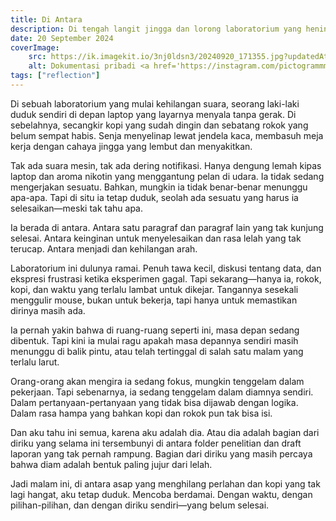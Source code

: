 ```yaml
---
title: Di Antara
description: Di tengah langit jingga dan lorong laboratorium yang hening, ia berdiri diam. Bukan karena pintu tak terbuka, tapi karena ia belum tahu ke mana ingin pergi.
date: 20 September 2024
coverImage:
    src: https://ik.imagekit.io/3nj0ldsn3/20240920_171355.jpg?updatedAt=1749979730291
    alt: Dokumentasi pribadi <a href='https://instagram.com/pictogrammmer'>@pictogrammmer</a>
tags: ["reflection"]
---
```


Di sebuah laboratorium yang mulai kehilangan suara, seorang laki-laki duduk sendiri di depan laptop yang layarnya menyala tanpa gerak. Di sebelahnya, secangkir kopi yang sudah dingin dan sebatang rokok yang belum sempat habis. Senja menyelinap lewat jendela kaca, membasuh meja kerja dengan cahaya jingga yang lembut dan menyakitkan.

Tak ada suara mesin, tak ada dering notifikasi. Hanya dengung lemah kipas laptop dan aroma nikotin yang menggantung pelan di udara. Ia tidak sedang mengerjakan sesuatu. Bahkan, mungkin ia tidak benar-benar menunggu apa-apa. Tapi di situ ia tetap duduk, seolah ada sesuatu yang harus ia selesaikan—meski tak tahu apa.

Ia berada di antara.
Antara satu paragraf dan paragraf lain yang tak kunjung selesai.
Antara keinginan untuk menyelesaikan dan rasa lelah yang tak terucap.
Antara menjadi dan kehilangan arah.

Laboratorium ini dulunya ramai. Penuh tawa kecil, diskusi tentang data, dan ekspresi frustrasi ketika eksperimen gagal. Tapi sekarang—hanya ia, rokok, kopi, dan waktu yang terlalu lambat untuk dikejar. Tangannya sesekali menggulir mouse, bukan untuk bekerja, tapi hanya untuk memastikan dirinya masih ada.

Ia pernah yakin bahwa di ruang-ruang seperti ini, masa depan sedang dibentuk. Tapi kini ia mulai ragu apakah masa depannya sendiri masih menunggu di balik pintu, atau telah tertinggal di salah satu malam yang terlalu larut.

Orang-orang akan mengira ia sedang fokus, mungkin tenggelam dalam pekerjaan. Tapi sebenarnya, ia sedang tenggelam dalam diamnya sendiri. Dalam pertanyaan-pertanyaan yang tidak bisa dijawab dengan logika. Dalam rasa hampa yang bahkan kopi dan rokok pun tak bisa isi.

Dan aku tahu ini semua, karena aku adalah dia.
Atau dia adalah bagian dari diriku yang selama ini tersembunyi di antara folder penelitian dan draft laporan yang tak pernah rampung.
Bagian dari diriku yang masih percaya bahwa diam adalah bentuk paling jujur dari lelah.

Jadi malam ini, di antara asap yang menghilang perlahan dan kopi yang tak lagi hangat, aku tetap duduk. Mencoba berdamai. Dengan waktu, dengan pilihan-pilihan, dan dengan diriku sendiri—yang belum selesai.